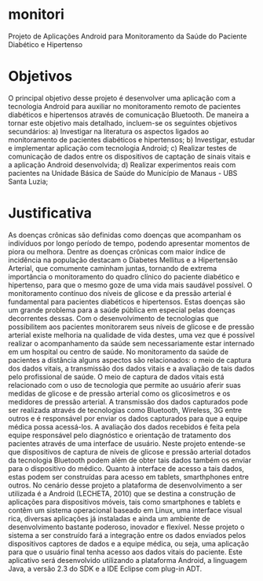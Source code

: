 monitori
========

Projeto de Aplicações Android para Monitoramento da Saúde do Paciente Diabético e Hipertenso


Objetivos
=========

O principal objetivo desse projeto é desenvolver uma aplicação com a tecnologia Android para auxiliar no monitoramento remoto de pacientes diabéticos e hipertensos através de comunicação Bluetooth.
De maneira a tornar este objetivo mais detalhado, incluem-se os seguintes objetivos secundários:
a) Investigar na literatura os aspectos ligados ao monitoramento de pacientes diabéticos e hipertensos;
b) Investigar, estudar e implementar aplicação com tecnologia Android;
c) Realizar testes de comunicação de dados entre os dispositivos de captação de sinais vitais e a aplicação Android desenvolvida;
d) Realizar experimentos reais com pacientes na Unidade Básica de Saúde do Município de Manaus - UBS Santa Luzia;


Justificativa
=============

As doenças crônicas são definidas como doenças que acompanham os indivíduos por longo período de tempo, podendo apresentar momentos de piora ou melhora. Dentre as doenças crônicas com maior índice de incidência na população destacam o Diabetes Mellitus e a Hipertensão Arterial, que comumente caminham juntas, tornando de extrema importância o monitoramento do quadro clínico do paciente diabético e hipertenso, para que o mesmo goze de uma vida mais saudável possível.
O monitoramento contínuo dos níveis de glicose e da pressão arterial é fundamental para pacientes diabéticos e hipertensos. Estas doenças são um grande problema para a saúde pública em especial pelas doenças decorrentes dessas.
Com o desenvolvimento de tecnologias que possibilitem aos pacientes monitorarem seus níveis de glicose e de pressão arterial existe melhoria na qualidade de vida destes, uma vez que é possível realizar o acompanhamento da saúde sem necessariamente estar internado em um hospital ou centro de saúde.
No monitoramento da saúde de pacientes a distância alguns aspectos são relacionados: o meio de captura dos dados vitais, a transmissão dos dados vitais e a avaliação de tais dados pelo profissional de saúde.
O meio de captura de dados vitais está relacionado com o uso de tecnologia que permite ao usuário aferir suas medidas de glicose e de pressão arterial como os glicosímetros e os medidores de pressão arterial.
A transmissão dos dados capturados pode ser realizada através de tecnologias como Bluetooth, Wireless, 3G entre outros e é responsável por enviar os dados capturados para que a equipe médica possa acessá-los.
A avaliação dos dados recebidos é feita pela equipe responsável pelo diagnóstico e orientação de tratamento dos pacientes através de uma interface de usuário.
Neste projeto entende-se que dispositivos de captura de níveis de glicose e pressão arterial dotados da tecnologia Bluetooth podem além de obter tais dados também os enviar para o dispositivo do médico.
Quanto à interface de acesso a tais dados, estas podem ser construídas para acesso em tablets, smarthphones entre outros. No cenário desse projeto a plataforma de desenvolvimento a ser utilizada é a Android (LECHETA, 2010) que se destina a construção de aplicações para dispositivos móveis, tais como smartphones e tablets e contêm um sistema operacional baseado em Linux, uma interface visual rica, diversas aplicações já instaladas e ainda um ambiente de desenvolvimento bastante poderoso, inovador e flexível.
Nesse projeto o sistema a ser construído fará a integração entre os dados enviados pelos dispositivos captores de dados e a equipe médica, ou seja, uma aplicação para que o usuário final tenha acesso aos dados vitais do paciente. Este aplicativo será desenvolvido utilizando a plataforma Android, a linguagem Java, a versão 2.3 do SDK e a IDE Eclipse com plug-in ADT.
